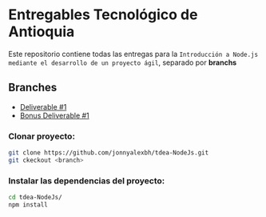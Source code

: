 Entregables Tecnológico de Antioquia
=================
Este repositorio contiene todas las entregas para la `Introducción a Node.js mediante el desarrollo de un proyecto ágil`, separado por **branchs**

## Branches

* [Deliverable #1](https://github.com/jonnyalexbh/tdea-NodeJs/tree/delivery%231)
* [Bonus Deliverable #1](https://github.com/jonnyalexbh/tdea-NodeJs/tree/bonus-delivery%231)

### Clonar proyecto:
``` bash
git clone https://github.com/jonnyalexbh/tdea-NodeJs.git
git ckeckout <branch>
```

### Instalar las dependencias del proyecto:
``` bash
cd tdea-NodeJs/
npm install
```
